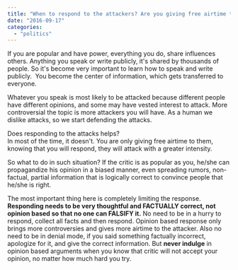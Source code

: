```yaml
---
title: "When to respond to the attackers? Are you giving free airtime to them?"
date: "2016-09-17"
categories: 
  - "politics"
---
```


If you are popular and have power, everything you do, share influences others. Anything you speak or write publicly, it's shared by thousands of people. So it's become very important to learn how to speak and write publicly.  You become the center of information, which gets transferred to everyone.  
  
Whatever you speak is most likely to be attacked because different people have different opinions, and some may have vested interest to attack. More controversial the topic is more attackers you will have. As a human we dislike attacks, so we start defending the attacks.  
  
Does responding to the attacks helps?  
In most of the time, it doesn't. You are only giving free airtime to them, knowing that you will respond, they will attack with a greater intensity.  
  
So what to do in such situation? If the critic is as popular as you, he/she can propagandize his opinion in a biased manner, even spreading rumors, non-factual, partial information that is logically correct to convince people that he/she is right.  
  
The most important thing here is completely limiting the response. **Responding needs to be very thoughtful and FACTUALLY correct, not opinion based so that no one can FALSIFY it.** No need to be in a hurry to respond, collect all facts and then respond. Opinion based response only brings more controversies and gives more airtime to the attacker. Also no need to be in denial mode, if you said something factually incorrect, apologize for it, and give the correct information. But **never indulge** in opinion based arguments when you know that critic will not accept your opinion, no matter how much hard you try.
